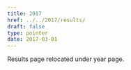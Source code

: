 ```yaml
---
title: 2017
href: ../../2017/results/
draft: false
type: pointer
date: 2017-03-01
---
```


Results page relocated under year page.
